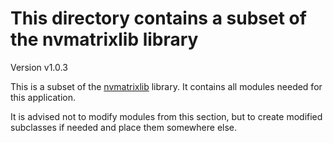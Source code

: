 # This directory contains a subset of the nvmatrixlib library

Version v1.0.3

This is a subset of the [nvmatrixlib](https://github.com/peter88213/novelyst_matrix) library. It contains all modules needed for this application. 

It is advised not to modify modules from this section, but to create modified subclasses if needed and place them somewhere else.
